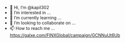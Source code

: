 - 👋 Hi, I’m @kapil302
- 👀 I’m interested in ...
- 🌱 I’m currently learning ...
- 💞️ I’m looking to collaborate on ...
- 📫 How to reach me ...
https://galxe.com/FINXGlobal/campaign/GCNNuUt6Ub
<!---
kapil302/kapil302 is a ✨ special ✨ repository because its `README.md` (this file) appears on your GitHub profile.
You can click the Preview link to take a look at your changes.
--->
